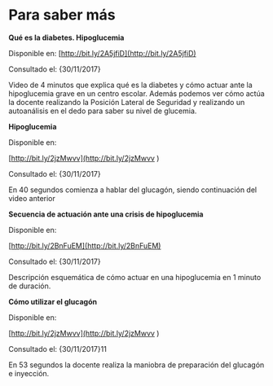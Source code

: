 # Para saber más

**Qué es la diabetes. Hipoglucemia**

Disponible en: [http://bit.ly/2A5jfiD](http://bit.ly/2A5jfiD)

Consultado el: {30/11/2017}

Video de 4 minutos que explica qué es la diabetes y cómo actuar ante la hipoglucemia grave en un centro escolar. Además podemos ver cómo actúa la docente realizando la Posición Lateral de Seguridad y realizando un autoanálisis en el dedo para saber su nivel de glucemia.

**Hipoglucemia**

Disponible en:

[http://bit.ly/2jzMwvv](http://bit.ly/2jzMwvv )

Consultado el: {30/11/2017}

En 40 segundos comienza a hablar del glucagón, siendo continuación del video anterior

**Secuencia de actuación ante una crisis de hipoglucemia**

Disponible en:

[http://bit.ly/2BnFuEM](http://bit.ly/2BnFuEM)

Consultado el: {30/11/2017}

Descripción esquemática de cómo actuar en una hipoglucemia en 1 minuto de duración.

**Cómo utilizar el glucagón**

Disponible en:

[http://bit.ly/2jzMwvv](http://bit.ly/2jzMwvv )

Consultado el: {30/11/2017}11

En 53 segundos la docente realiza la maniobra de preparación del glucagón e inyección.

